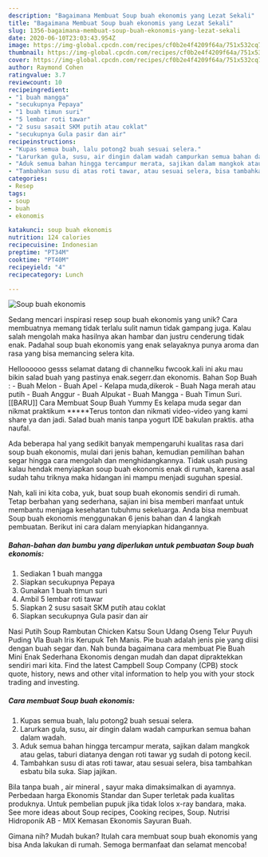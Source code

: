 ```yaml
---
description: "Bagaimana Membuat Soup buah ekonomis yang Lezat Sekali"
title: "Bagaimana Membuat Soup buah ekonomis yang Lezat Sekali"
slug: 1356-bagaimana-membuat-soup-buah-ekonomis-yang-lezat-sekali
date: 2020-06-10T23:03:43.954Z
image: https://img-global.cpcdn.com/recipes/cf0b2e4f4209f64a/751x532cq70/soup-buah-ekonomis-foto-resep-utama.jpg
thumbnail: https://img-global.cpcdn.com/recipes/cf0b2e4f4209f64a/751x532cq70/soup-buah-ekonomis-foto-resep-utama.jpg
cover: https://img-global.cpcdn.com/recipes/cf0b2e4f4209f64a/751x532cq70/soup-buah-ekonomis-foto-resep-utama.jpg
author: Raymond Cohen
ratingvalue: 3.7
reviewcount: 10
recipeingredient:
- "1 buah mangga"
- "secukupnya Pepaya"
- "1 buah timun suri"
- "5 lembar roti tawar"
- "2 susu sasait SKM putih atau coklat"
- "secukupnya Gula pasir dan air"
recipeinstructions:
- "Kupas semua buah, lalu potong2 buah sesuai selera."
- "Larurkan gula, susu, air dingin dalam wadah campurkan semua bahan dalam wadah."
- "Aduk semua bahan hingga tercampur merata, sajikan dalam mangkok atau gelas, taburi diatanya dengan roti tawar yg sudah di potong kecil."
- "Tambahkan susu di atas roti tawar, atau sesuai selera, bisa tambahkan esbatu bila suka. Siap jajikan."
categories:
- Resep
tags:
- soup
- buah
- ekonomis

katakunci: soup buah ekonomis 
nutrition: 124 calories
recipecuisine: Indonesian
preptime: "PT34M"
cooktime: "PT40M"
recipeyield: "4"
recipecategory: Lunch

---
```



![Soup buah ekonomis](https://img-global.cpcdn.com/recipes/cf0b2e4f4209f64a/751x532cq70/soup-buah-ekonomis-foto-resep-utama.jpg)

Sedang mencari inspirasi resep soup buah ekonomis yang unik? Cara membuatnya memang tidak terlalu sulit namun tidak gampang juga. Kalau salah mengolah maka hasilnya akan hambar dan justru cenderung tidak enak. Padahal soup buah ekonomis yang enak selayaknya punya aroma dan rasa yang bisa memancing selera kita.

Helloooooo gesss selamat datang di channelku fwcook.kali ini aku mau bikin salad buah yang pastinya enak.segerr.dan ekonomis. Bahan Sop Buah : - Buah Melon - Buah Apel - Kelapa muda,dikerok - Buah Naga merah atau putih - Buah Anggur - Buah Alpukat - Buah Mangga - Buah Timun Suri. [[BARU]] Cara Membuat Soup Buah Yummy Es kelapa muda segar dan nikmat praktikum *****Terus tonton dan nikmati video-video yang kami share ya dan jadi. Salad buah manis tanpa yogurt IDE bakulan praktis. atha naufal.

Ada beberapa hal yang sedikit banyak mempengaruhi kualitas rasa dari soup buah ekonomis, mulai dari jenis bahan, kemudian pemilihan bahan segar hingga cara mengolah dan menghidangkannya. Tidak usah pusing kalau hendak menyiapkan soup buah ekonomis enak di rumah, karena asal sudah tahu triknya maka hidangan ini mampu menjadi suguhan spesial.


Nah, kali ini kita coba, yuk, buat soup buah ekonomis sendiri di rumah. Tetap berbahan yang sederhana, sajian ini bisa memberi manfaat untuk membantu menjaga kesehatan tubuhmu sekeluarga. Anda bisa membuat Soup buah ekonomis menggunakan 6 jenis bahan dan 4 langkah pembuatan. Berikut ini cara dalam menyiapkan hidangannya.

<!--inarticleads1-->

##### Bahan-bahan dan bumbu yang diperlukan untuk pembuatan Soup buah ekonomis:

1. Sediakan 1 buah mangga
1. Siapkan secukupnya Pepaya
1. Gunakan 1 buah timun suri
1. Ambil 5 lembar roti tawar
1. Siapkan 2 susu sasait SKM putih atau coklat
1. Siapkan secukupnya Gula pasir dan air


Nasi Putih Soup Rambutan Chicken Katsu Soun Udang Oseng Telur Puyuh Puding Vla Buah Iris Kerupuk Teh Manis. Pie buah adalah jenis pie yang diisi dengan buah segar dan. Nah bunda bagaimana cara membuat Pie Buah Mini Enak Sederhana Ekonomis dengan mudah dan dapat dipraktekkan sendiri mari kita. Find the latest Campbell Soup Company (CPB) stock quote, history, news and other vital information to help you with your stock trading and investing. 

<!--inarticleads2-->

##### Cara membuat Soup buah ekonomis:

1. Kupas semua buah, lalu potong2 buah sesuai selera.
1. Larurkan gula, susu, air dingin dalam wadah campurkan semua bahan dalam wadah.
1. Aduk semua bahan hingga tercampur merata, sajikan dalam mangkok atau gelas, taburi diatanya dengan roti tawar yg sudah di potong kecil.
1. Tambahkan susu di atas roti tawar, atau sesuai selera, bisa tambahkan esbatu bila suka. Siap jajikan.


Bila tanpa buah , air mineral , sayur maka dimaksimalkan di ayamnya. Perbedaan harga Ekonomis Standar dan Super terletak pada kualitas produknya. Untuk pembelian pupuk jika tidak lolos x-ray bandara, maka. See more ideas about Soup recipes, Cooking recipes, Soup. Nutrisi Hidroponik AB - MIX Kemasan Ekonomis Sayuran Buah. 

Gimana nih? Mudah bukan? Itulah cara membuat soup buah ekonomis yang bisa Anda lakukan di rumah. Semoga bermanfaat dan selamat mencoba!
